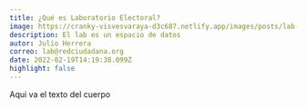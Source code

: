 ```yaml
---
title: ¿Qué es Laboratorio Electoral?
image: https://cranky-visvesvaraya-d3c687.netlify.app/images/posts/lab-electoral-09.png
description: El lab es un espacio de datos
autor: Julio Herrera
correo: lab@redciudadana.org
date: 2022-02-19T14:19:38.099Z
highlight: false
---
```

Aqui va el texto del cuerpo